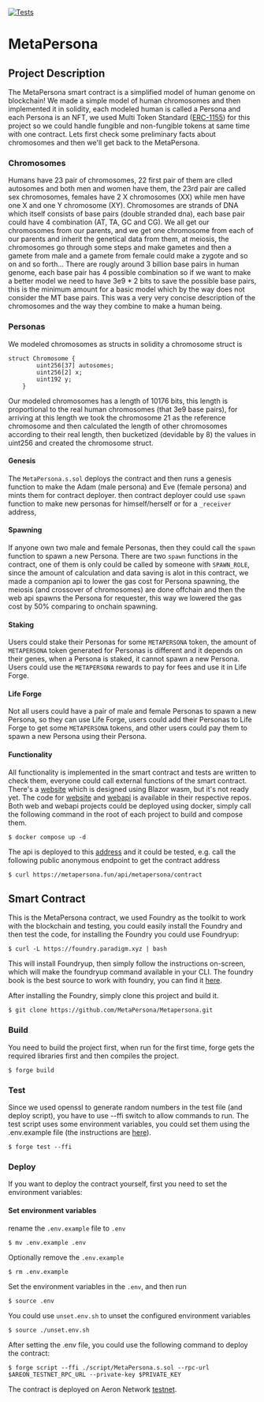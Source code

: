 [![Tests](https://github.com/MetaPersona/Metapersona/actions/workflows/test.yml/badge.svg)](https://github.com/MetaPersona/Metapersona/blob/master/.github/workflows/test.yml)
# MetaPersona
## Project Description
The MetaPersona smart contract is a simplified model of human genome on blockchain!
We made a simple model of human chromosomes and then implemented it in solidity, each modeled human is called a Persona and each Persona is an NFT, we used Multi Token Standard ([ERC-1155](https://eips.ethereum.org/EIPS/eip-1155)) for this project so we could handle fungible and non-fungible tokens at same time with one contract. Lets first check some preliminary facts about chromosomes and then we'll get back to the MetaPersona.
### Chromosomes
Humans have 23 pair of chromosomes, 22 first pair of them are clled autosomes and both men and women have them, the 23rd pair are called sex chromosomes, females have 2 X chromosomes (XX) while men have one X and one Y chromosome (XY). Chromosomes are strands of DNA which itself consists of base pairs (double stranded dna), each base pair could have 4 combination (AT, TA, GC and CG). 
We all get our chromosomes from our parents, and we get one chromosome from each of our parents and inherit the genetical data from them, at meiosis, the chromosomes go through some steps and make gametes and then a gamete from male and a gamete from female could make a zygote and so on and so forth...
There are rougly around 3 billion base pairs in human genome, each base pair has 4 possible combination so if we want to make a better model we need to have 3e9 * 2 bits to save the possible base pairs, this is the minimum amount for a basic model which by the way does not consider the MT base pairs.
This was a very very concise description of the chromosomes and the way they combine to make a human being.
### Personas
We modeled chromosomes as structs in solidity
a chromosome struct is 
```solidity
struct Chromosome {
        uint256[37] autosomes;
        uint256[2] x;
        uint192 y;
    }
```
Our modeled chromosomes has a length of 10176 bits, this length is proportional to the real human chromosomes (that 3e9 base pairs), for arriving at this length we took the chromosome 21 as the reference chromosome and then calculated the length of other chromosomes according to their real length, then bucketized (devidable by 8) the values in uint256 and created the chromosome struct.

#### Genesis
The `MetaPersona.s.sol` deploys the contract and then runs a genesis function to make the Adam (male persona) and Eve (female persona) and mints them for contract deployer. then contract deployer could use `spawn` function to make new personas for himself/herself  or for a `_receiver` address,
#### Spawning
If anyone own two male and female Personas, then they could call the `spawn` function to spawn a new Persona. There are two `spawn` functions in the contract, one of them is only could be called by someone with `SPAWN_ROLE`, since the amount of calculation and data saving is alot in this contract, we made a companion api to lower the gas cost for Persona spawning, the meiosis (and crossover of chromosomes) are done offchain and then the web api spawns the Persona for requester, this way we lowered the gas cost by 50% comparing to onchain spawning.
#### Staking
Users could stake their Personas for some `METAPERSONA` token, the amount of `METAPERSONA` token generated for Personas is different and it depends on their genes, when a Persona is staked, it cannot spawn a new Persona. Users could use the `METAPERSONA` rewards to pay for fees and use it in Life Forge.
#### Life Forge
Not all users could have a pair of male and female Personas to spawn a new Persona, so they can use Life Forge, users could add their Personas to Life Forge to get some `METAPERSONA` tokens, and other users could pay them to spawn a new Persona using their Persona.
#### Functionality
All functionality is implemented in the smart contract and tests are written to check them, everyone could call external functions of the smart contract. There's a [website](https://www.metapersona.fun) which is designed using Blazor wasm, but it's not ready yet.
The code for [website](https://github.com/MetaPersona/MetaPersonaWeb) and [webapi](https://github.com/MetaPersona/MetaPersonaApi) is available in their respective repos.
Both web and webapi projects could be deployed using docker, simply call the following command in the root of each project to build and compose them.
```shell
$ docker compose up -d
```
The api is deployed to this [address](https://www.metapersona.fun/api) and it could be tested, e.g. call the following public anonymous endpoint to get the contract address
```shell
$ curl https://metapersona.fun/api/metapersona/contract
```
## Smart Contract
This is the MetaPersona contract, we used Foundry as the toolkit to work with the blockchain and testing, you could easily install the Foundry and then test the code, for installing the Foundry you could use Foundryup:
```shell
$ curl -L https://foundry.paradigm.xyz | bash
```
This will install Foundryup, then simply follow the instructions on-screen, which will make the foundryup command available in your CLI. The foundry book is the best source to work with foundry, you can find it [here](https://book.getfoundry.sh/).

After installing the Foundry, simply clone this project and build it.
```shell
$ git clone https://github.com/MetaPersona/Metapersona.git
```
### Build
You need to build the project first, when run for the first time, forge gets the required libraries first and then compiles the project.
```shell
$ forge build
```

### Test
Since we used openssl to generate random numbers in the test file (and deploy script), you have to use --ffi switch to allow commands to run.
The test script uses some environment variables, you could set them using the .env.example file (the instructions are [here](https://github.com/MetaPersona/Metapersona#set-environment-variables)).
```shell
$ forge test --ffi
```

### Deploy
If you want to deploy the contract yourself, first you need to set the environment variables:

#### Set environment variables

rename the `.env.example` file to `.env`

```shell
$ mv .env.example .env
```

Optionally remove the `.env.example`

```shell
$ rm .env.example
```

Set the environment variables in the `.env`, and then run

```shell
$ source .env
```


You could use `unset.env.sh` to unset the configured environment variables

```shell
$ source ./unset.env.sh
```
After setting the .env file, you could use the following command to deploy the contract:
```shell
$ forge script --ffi ./script/MetaPersona.s.sol --rpc-url $AREON_TESTNET_RPC_URL --private-key $PRIVATE_KEY 
```

The contract is deployed on Aeron Network [testnet](https://areonscan.com/contracts/0xd5a6c34410413d81f8577f4f82a72f1a26bf86f9).
